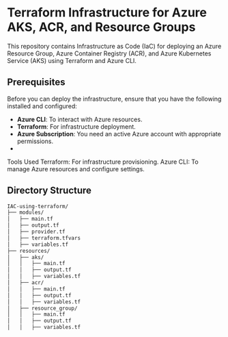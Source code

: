 # Terraform Infrastructure for Azure AKS, ACR, and Resource Groups

This repository contains Infrastructure as Code (IaC) for deploying an Azure Resource Group, Azure Container Registry (ACR), and Azure Kubernetes Service (AKS) using Terraform and Azure CLI.

## Prerequisites
Before you can deploy the infrastructure, ensure that you have the following installed and configured:
- **Azure CLI**: To interact with Azure resources.
- **Terraform**: For infrastructure deployment. 
- **Azure Subscription**: You need an active Azure account with appropriate permissions.
- 
Tools Used
Terraform: For infrastructure provisioning.
Azure CLI: To manage Azure resources and configure settings.

## Directory Structure

```bash
IAC-using-terraform/
├── modules/
│   ├── main.tf
│   ├── output.tf
│   ├── provider.tf
│   ├── terraform.tfvars
│   ├── variables.tf
├── resources/
│   ├── aks/
│   │   ├── main.tf
│   │   ├── output.tf
│   │   ├── variables.tf
│   ├── acr/
│   │   ├── main.tf
│   │   ├── output.tf
│   │   ├── variables.tf
│   ├── resource_group/
│   │   ├── main.tf
│   │   ├── output.tf
│   │   ├── variables.tf

